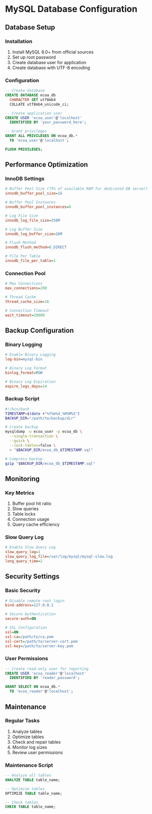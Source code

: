 # MySQL Database Configuration

## Database Setup

### Installation
1. Install MySQL 8.0+ from official sources
2. Set up root password
3. Create database user for application
4. Create database with UTF-8 encoding

### Configuration
```sql
-- Create database
CREATE DATABASE ecoa_db
  CHARACTER SET utf8mb4
  COLLATE utf8mb4_unicode_ci;

-- Create application user
CREATE USER 'ecoa_user'@'localhost' 
  IDENTIFIED BY 'your_password_here';

-- Grant privileges
GRANT ALL PRIVILEGES ON ecoa_db.* 
  TO 'ecoa_user'@'localhost';

FLUSH PRIVILEGES;
```

## Performance Optimization

### InnoDB Settings
```ini
# Buffer Pool Size (75% of available RAM for dedicated DB server)
innodb_buffer_pool_size=1G

# Buffer Pool Instances
innodb_buffer_pool_instances=8

# Log File Size
innodb_log_file_size=256M

# Log Buffer Size
innodb_log_buffer_size=16M

# Flush Method
innodb_flush_method=O_DIRECT

# File Per Table
innodb_file_per_table=1
```

### Connection Pool
```ini
# Max Connections
max_connections=200

# Thread Cache
thread_cache_size=16

# Connection Timeout
wait_timeout=28800
```

## Backup Configuration

### Binary Logging
```ini
# Enable Binary Logging
log-bin=mysql-bin

# Binary Log Format
binlog_format=ROW

# Binary Log Expiration
expire_logs_days=14
```

### Backup Script
```bash
#!/bin/bash
TIMESTAMP=$(date +"%Y%m%d_%H%M%S")
BACKUP_DIR="/path/to/backup/dir"

# Create backup
mysqldump -u ecoa_user -p ecoa_db \
  --single-transaction \
  --quick \
  --lock-tables=false \
  > "$BACKUP_DIR/ecoa_db_$TIMESTAMP.sql"

# Compress backup
gzip "$BACKUP_DIR/ecoa_db_$TIMESTAMP.sql"
```

## Monitoring

### Key Metrics
1. Buffer pool hit ratio
2. Slow queries
3. Table locks
4. Connection usage
5. Query cache efficiency

### Slow Query Log
```ini
# Enable Slow Query Log
slow_query_log=1
slow_query_log_file=/var/log/mysql/mysql-slow.log
long_query_time=2
```

## Security Settings

### Basic Security
```ini
# Disable remote root login
bind-address=127.0.0.1

# Secure Authentication
secure-auth=ON

# SSL Configuration
ssl=ON
ssl-ca=/path/to/ca.pem
ssl-cert=/path/to/server-cert.pem
ssl-key=/path/to/server-key.pem
```

### User Permissions
```sql
-- Create read-only user for reporting
CREATE USER 'ecoa_reader'@'localhost' 
  IDENTIFIED BY 'reader_password';

GRANT SELECT ON ecoa_db.* 
  TO 'ecoa_reader'@'localhost';
```

## Maintenance

### Regular Tasks
1. Analyze tables
2. Optimize tables
3. Check and repair tables
4. Monitor log sizes
5. Review user permissions

### Maintenance Script
```sql
-- Analyze all tables
ANALYZE TABLE table_name;

-- Optimize tables
OPTIMIZE TABLE table_name;

-- Check tables
CHECK TABLE table_name;
``` 